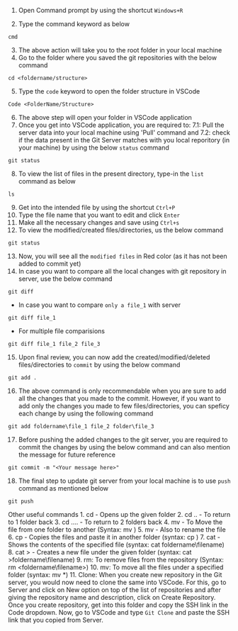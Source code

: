 1. Open Command prompt by using the shortcut `Windows+R`

2. Type the command keyword as below
```
cmd
```

3. The above action will take you to the root folder in your local machine
4. Go to the folder where you saved the git repositories with the below command
```
cd <foldername/structure>
```

5. Type the `code` keyword to open the folder structure in VSCode
```
Code <FolderName/Structure>
```
6. The above step will open your folder in VSCode application
7. Once you get into VSCode application, you are required to: 
   7.1: Pull the server data into your local machine using 'Pull' command and 
   7.2: check if the data present in the Git Server matches with you local reporitory (in your machine) by using the below `status` command
```
git status
```
8. To view the list of files in the present directory, type-in the `list` command as below
```
ls
```
9. Get into the intended file by using the shortcut `Ctrl+P`
10. Type the file name that you want to edit and click `Enter`
11. Make all the necessary changes and save using `Ctrl+s`
12. To view the modified/created files/directories, us the below command
```
git status
```
13. Now, you will see all the `modified files` in Red color (as it has not been added to commit yet)
14. In case you want to compare all the local changes with git repository in server, use the below command
```
git diff
```

*   In case you want to compare `only a file_1` with server

```
git diff file_1
```

* For multiple file comparisions

```
git diff file_1 file_2 file_3
```
15. Upon final review, you can now add the created/modified/deleted files/directories to `commit` by using the below command
```
git add .
```
16. The above command is only recommendable when you are sure to add all the changes that you made to the commit. However, if you want to add only the changes you made to few files/directories, you can speficy each change by using the following command
```
git add foldername\file_1 file_2 folder\file_3
```
17. Before pushing the added changes to the git server, you are required to commit the changes by using the below command and can also mention the message for future reference
```
git commit -m "<Your message here>"
```
18. The final step to update git server from your local machine is to use `push` command as mentioned below
```
git push
```


Other useful commands
        1. cd <foldername> - Opens up the given folder
        2. cd .. - To return to 1 folder back
        3. cd ..\.. - To return to 2 folders back
        4. mv - To Move the file from one folder to another (Syntax: mv <file source with folder info> <destination folder>)
        5. mv - Also to rename the file
        6. cp - Copies the files and paste it in another folder (syntax: cp <source> <target>)
        7. cat - Shows the contents of the specified file (syntax: cat foldername\filename)
        8. cat > - Creates a new file under the given folder (syntax: cat >foldername\filename)
        9. rm: To remove files from the repository (Syntax: rm <foldername\filename>)
        10. mv: To move all the files under a specified folder (syntax: mv <foldername>*)
        11. Clone: When you create new repository in the Git server, you would now need to clone the same into VSCode. For this, go to Server and click on New option on top of the list of repositories and after giving the repository name and description, click on Create Repository. Once you create repository, get into this folder and copy the SSH link in the Code dropdown. Now, go to VSCode and type `Git Clone` and paste the SSH link that you copied from Server.
        
